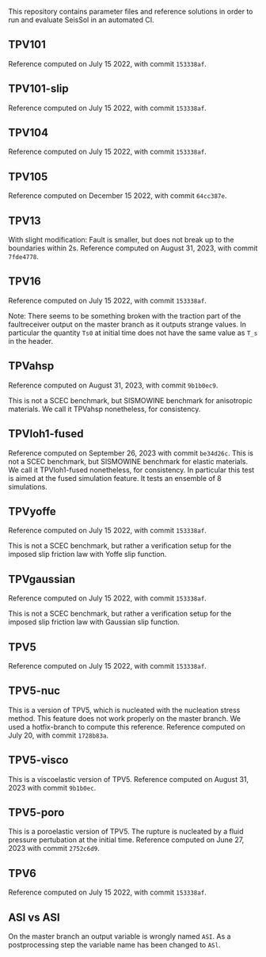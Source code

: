 This repository contains parameter files and reference solutions in order to run and evaluate SeisSol in an automated CI.

## TPV101
Reference computed on July 15 2022, with commit `153338af`.

## TPV101-slip
Reference computed on July 15 2022, with commit `153338af`.

## TPV104
Reference computed on July 15 2022, with commit `153338af`.

## TPV105
Reference computed on December 15 2022, with commit `64cc387e`.

## TPV13
With slight modification: Fault is smaller, but does not break up to the boundaries within 2s.
Reference computed on August 31, 2023, with commit `7fde4778`.

## TPV16
Reference computed on July 15 2022, with commit `153338af`.

Note: There seems to be something broken with the traction part of the faultreceiver output on the master branch as it outputs strange values. In particular the quantity `Ts0` at initial time does not have the same value as `T_s` in the header.

## TPVahsp
Reference computed on August 31, 2023, with commit `9b1b0ec9`.

This is not a SCEC benchmark, but SISMOWINE benchmark for anisotropic materials. We call it TPVahsp nonetheless, for consistency.

## TPVloh1-fused
Reference computed on September 26, 2023 with commit `be34d26c`.
This is not a SCEC benchmark, but SISMOWINE benchmark for elastic materials. We call it TPVloh1-fused nonetheless, for consistency.
In particular this test is aimed at the fused simulation feature. It tests an ensemble of 8 simulations.

## TPVyoffe
Reference computed on July 15 2022, with commit `153338af`.

This is not a SCEC benchmark, but rather a verification setup for the imposed slip friction law with Yoffe slip function.

## TPVgaussian
Reference computed on July 15 2022, with commit `153338af`.

This is not a SCEC benchmark, but rather a verification setup for the imposed slip friction law with Gaussian slip function.

## TPV5
Reference computed on July 15 2022, with commit `153338af`.

## TPV5-nuc
This is a version of TPV5, which is nucleated with the nucleation stress method.
This feature does not work properly on the master branch.
We used a hotfix-branch to compute this reference.
Reference computed on July 20, with commit `1728b83a`.

## TPV5-visco
This is a viscoelastic version of TPV5.
Reference computed on August 31, 2023 with commit `9b1b0ec`.

## TPV5-poro
This is a poroelastic version of TPV5.
The rupture is nucleated by a fluid pressure pertubation at the initial time.
Reference computed on June 27, 2023 with commit `2752c6d9`.

## TPV6
Reference computed on July 15 2022, with commit `153338af`.

## ASl vs ASI
On the master branch an output variable is wrongly named `ASI`. As a postprocessing step the variable name has been changed to `ASl`.
